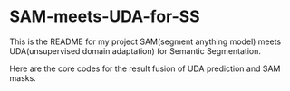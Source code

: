 # SAM-meets-UDA-for-SS

This is the README for my project SAM(segment anything model) meets UDA(unsupervised domain adaptation) for Semantic Segmentation.

Here are the core codes for the result fusion of UDA prediction and SAM masks.
